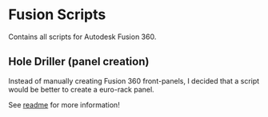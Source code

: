# Fusion Scripts

Contains all scripts for Autodesk Fusion 360.

## Hole Driller (panel creation)

Instead of manually creating Fusion 360 front-panels, I decided that a script would be better
to create a euro-rack panel.

See [readme](./hole-driller/README.md) for more information!